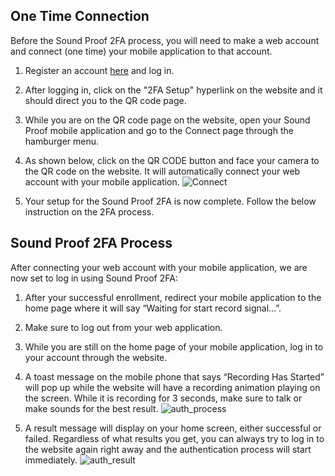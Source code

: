 ## One Time Connection
Before the Sound Proof 2FA process, you will need to make a web account and connect (one time) your mobile application to that account.
1. Register an account [here](https://soundproof.azurewebsites.net/login) and log in.
2. After logging in, click on the "2FA Setup" hyperlink on the website and it should direct you to the QR code page.
3. While you are on the QR code page on the website, open your Sound Proof mobile application and go to the Connect page through the hamburger menu.
4. As shown below, click on the QR CODE button and face your camera to the QR code on the website. It will automatically connect your web account with your mobile application.
![Connect](https://user-images.githubusercontent.com/32169490/164156375-95b61441-f4fa-4c18-9365-b65a66c88af7.png)

5. Your setup for the Sound Proof 2FA is now complete. Follow the below instruction on the 2FA process.

## Sound Proof 2FA Process
After connecting your web account with your mobile application, we are now set to log in using Sound Proof 2FA:
1. After your successful enrollment, redirect your mobile application to the home page where it will say “Waiting for start record signal…”.
2. Make sure to log out from your web application.
3. While you are still on the home page of your mobile application, log in to your account through the website.
4. A toast message on the mobile phone that says “Recording Has Started” will pop up while the website will have a recording animation playing on the screen. While it is recording for 3 seconds, make sure to talk or make sounds for the best result.
![auth_process](https://user-images.githubusercontent.com/32169490/164157555-e7c3069d-3720-4c9c-99cd-5db471b53183.png)

5. A result message will display on your home screen, either successful or failed. Regardless of what results you get, you can always try to log in to the website again right away and the authentication process will start immediately.
![auth_result](https://user-images.githubusercontent.com/32169490/164157722-10c7381b-65ab-41f3-8fbd-350e6d2c6d1f.png)
